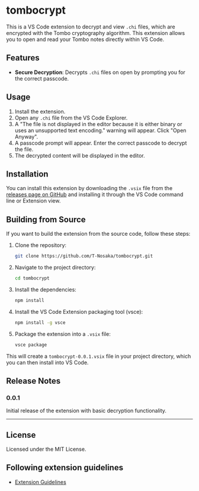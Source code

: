 # tombocrypt

This is a VS Code extension to decrypt and view `.chi` files, which are encrypted with the Tombo cryptography algorithm. This extension allows you to open and read your Tombo notes directly within VS Code.

## Features

* **Secure Decryption**: Decrypts `.chi` files on open by prompting you for the correct passcode.

## Usage

1.  Install the extension.
2.  Open any `.chi` file from the VS Code Explorer.
3.  A "The file is not displayed in the editor because it is either binary or uses an unsupported text encoding." warning will appear. Click "Open Anyway".
4.  A passcode prompt will appear. Enter the correct passcode to decrypt the file.
5.  The decrypted content will be displayed in the editor.

## Installation

You can install this extension by downloading the `.vsix` file from the [releases page on GitHub](https://github.com/T-Nosaka/tombocrypt/releases) and installing it through the VS Code command line or Extension view.

## Building from Source

If you want to build the extension from the source code, follow these steps:

1.  Clone the repository:
    ```bash
    git clone https://github.com/T-Nosaka/tombocrypt.git
    ```

2.  Navigate to the project directory:
    ```bash
    cd tombocrypt
    ```

3.  Install the dependencies:
    ```bash
    npm install
    ```

4.  Install the VS Code Extension packaging tool (vsce):
    ```bash
    npm install -g vsce
    ```

5.  Package the extension into a `.vsix` file:
    ```bash
    vsce package
    ```

This will create a `tombocrypt-0.0.1.vsix` file in your project directory, which you can then install into VS Code.

## Release Notes

### 0.0.1

Initial release of the extension with basic decryption functionality.

---

## License

Licensed under the MIT License.

## Following extension guidelines

* [Extension Guidelines](https://code.visualstudio.com/api/references/extension-guidelines)

